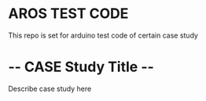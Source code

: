 # AROS TEST CODE
This repo is set for arduino test code of certain case study

# -- CASE Study Title --
Describe case study here